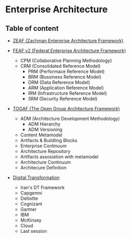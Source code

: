 # Enterprise Architecture

## Table of content
- [ZEAF (Zachman Enterprise Architecture Framework)]()

- [FEAF v2 (Federal Enterprise Architecture Framework)]()
	- CPM (Collaborative Planning Methodology)
	- CRM (Consolidated Reference Model)
		- PRM (Performace Reference Model)
		- BRM (Bussiness Reference Model)
		- DRM (Data Reference Model)
		- ARM (Application Reference Model)
		- IRM (Infrastructure Reference Model)
		- SRM (Security Reference Model)
- [TOGAF (The Open Group Architecture Framework)]()
	- ADM (Architecture Development Methodology)
		- ADM Hierarchy
		- ADM Versioning
	- Content Metamodel
	- Artifacts & Buildling Blocks
	- Enterprise Continuum
	- Architecture Repository
	- Artifacts assosiation with metamodel
	- Architecture Continuum
	- Architecure Definition
- [Digital Transformation]()
	- Iran's DT Framework
	- Capgemni
	- Delloitte
	- Cognizant
	- Gartner
	- IBM
	- McKinsey
	- Cloud
	- Last session